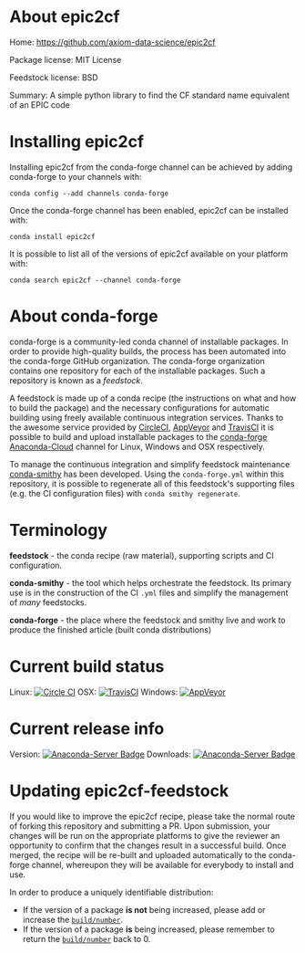 About epic2cf
=============

Home: https://github.com/axiom-data-science/epic2cf

Package license: MIT License

Feedstock license: BSD

Summary: A simple python library to find the CF standard name equivalent of an EPIC code



Installing epic2cf
==================

Installing epic2cf from the conda-forge channel can be achieved by adding conda-forge to your channels with:

```
conda config --add channels conda-forge
```

Once the conda-forge channel has been enabled, epic2cf can be installed with:

```
conda install epic2cf
```

It is possible to list all of the versions of epic2cf available on your platform with:

```
conda search epic2cf --channel conda-forge
```


About conda-forge
=================

conda-forge is a community-led conda channel of installable packages.
In order to provide high-quality builds, the process has been automated into the
conda-forge GitHub organization. The conda-forge organization contains one repository 
for each of the installable packages. Such a repository is known as a *feedstock*.

A feedstock is made up of a conda recipe (the instructions on what and how to build
the package) and the necessary configurations for automatic building using freely
available continuous integration services. Thanks to the awesome service provided by
[CircleCI](https://circleci.com/), [AppVeyor](http://www.appveyor.com/)
and [TravisCI](https://travis-ci.org/) it is possible to build and upload installable
packages to the [conda-forge](https://anaconda.org/conda-forge)
[Anaconda-Cloud](http://docs.anaconda.org/) channel for Linux, Windows and OSX respectively.

To manage the continuous integration and simplify feedstock maintenance
[conda-smithy](http://github.com/conda-forge/conda-smithy) has been developed.
Using the ``conda-forge.yml`` within this repository, it is possible to regenerate all of
this feedstock's supporting files (e.g. the CI configuration files) with ``conda smithy regenerate``.


Terminology
===========

**feedstock** - the conda recipe (raw material), supporting scripts and CI configuration.

**conda-smithy** - the tool which helps orchestrate the feedstock.
                   Its primary use is in the construction of the CI ``.yml`` files
                   and simplify the management of *many* feedstocks.

**conda-forge** - the place where the feedstock and smithy live and work to
                  produce the finished article (built conda distributions)

Current build status
====================
Linux: [![Circle CI](https://circleci.com/gh/conda-forge/epic2cf-feedstock.svg?style=svg)](https://circleci.com/gh/conda-forge/epic2cf-feedstock)
OSX: [![TravisCI](https://travis-ci.org/conda-forge/epic2cf-feedstock.svg?branch=master)](https://travis-ci.org/conda-forge/epic2cf-feedstock) 
Windows: [![AppVeyor](https://ci.appveyor.com/api/projects/status/github/conda-forge/epic2cf-feedstock?svg=True)](https://ci.appveyor.com/project/conda-forge/epic2cf-feedstock/branch/master)

Current release info
====================
Version: [![Anaconda-Server Badge](https://anaconda.org/conda-forge/epic2cf/badges/version.svg)](https://anaconda.org/conda-forge/epic2cf)
Downloads: [![Anaconda-Server Badge](https://anaconda.org/conda-forge/epic2cf/badges/downloads.svg)](https://anaconda.org/conda-forge/epic2cf)


Updating epic2cf-feedstock
==========================

If you would like to improve the epic2cf recipe, please take the normal
route of forking this repository and submitting a PR. Upon submission, your changes will
be run on the appropriate platforms to give the reviewer an opportunity to confirm that the
changes result in a successful build. Once merged, the recipe will be re-built and uploaded
automatically to the conda-forge channel, whereupon they will be available for everybody to
install and use.

In order to produce a uniquely identifiable distribution:
 * If the version of a package **is not** being increased, please add or increase
   the [``build/number``](http://conda.pydata.org/docs/building/meta-yaml.html#build-number-and-string). 
 * If the version of a package **is** being increased, please remember to return
   the [``build/number``](http://conda.pydata.org/docs/building/meta-yaml.html#build-number-and-string)
   back to 0.
